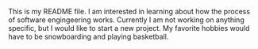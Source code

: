 This is my README file. I am interested in learning about how the process of software engingeering works.
Currently I am not working on anything specific, but I would like to start a new project. My favorite hobbies
would have to be snowboarding and playing basketball. 
